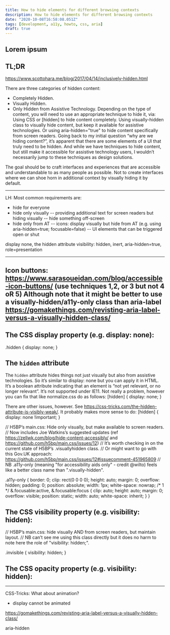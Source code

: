 ```yaml
---
title: How to hide elements for different browsing contexts
description: How to hide elements for different browsing contexts
date: "2020-10-08T16:58:08.051Z"
tags: [development, a11y, howto, css, aria]
draft: true
---
```

Lorem ipsum
---

## TL;DR

https://www.scottohara.me/blog/2017/04/14/inclusively-hidden.html

There are three categories of hidden content:
- Completely Hidden.
- Visually Hidden.
- Only Hidden from Assistive Technology.
Depending on the type of content, you will need to use an appropriate technique to hide it, via:
Using CSS or [hidden] to hide content completely.
Using visually-hidden class to visually hide content, but keep it available for assistive technologies.
Or using aria-hidden="true" to hide content specifically from screen readers.
Going back to my initial question “why are we hiding content?”, it’s apparent that there are some elements of a UI that truly need to be hidden. And while we have techniques to hide content, but still make it accessible for assistive technology users, I wouldn’t necessarily jump to these techniques as design solutions.

The goal should be to craft interfaces and experiences that are accessible and understandable to as many people as possible. Not to create interfaces where we can shoe horn in additional context by visually hiding it by default.

---

LH: 
Most common requirements are:
- hide for everyone
- hide only visually
  -- providing additional text for screen readers but hiding visually
  -- hide something off-screen
- hide only from AT
  -- icons: display visually but hide from AT (e.g. using aria-hidden=true; focusable=false)
  -- UI elements that can be triggered open or shut

display none, 
the hidden attribute
visibility: hidden, 
inert, 
aria-hidden=true, 
role=presentation

---

Icon buttons: https://www.sarasoueidan.com/blog/accessible-icon-buttons/ (use techniques 1,2, or 3 but not 4 oR 5)
Although note that it might be better to use a visually-hidden/a11y-only class than aria-label https://gomakethings.com/revisting-aria-label-versus-a-visually-hidden-class/
---

## The CSS display property (e.g. display: none):

.hidden {
  display: none;
}

## The `hidden` attribute

The `hidden` attribute hides things not just visually but also from assistive technologies. 
So it’s similar to display: none but you can apply it in HTML. 
It’s a boolean attribute indicating that an element is “not yet relevant, or no longer relevant”.
It’s not supported under IE11. Not really a problem, however you can fix that like normalize.css do as follows:
[hidden] {
  display: none;
}

There are other issues, however. See https://css-tricks.com/the-hidden-attribute-is-visibly-weak/.
It probably makes more sense to do:
[hidden] { display: none !important; }



// H5BP’s main.css: Hide only visually, but make available to screen readers.
// Now includes Joe Watkins’s suggested updates (ref https://zellwk.com/blog/hide-content-accessibly/ and https://github.com/h5bp/main.css/issues/12)
// It’s worth checking in on the current state of H5BP’s .visuallyhidden class. 
// Or might want to go with this Gov.UK approach: https://github.com/h5bp/main.css/issues/12#issuecomment-451965809
// NB .a11y-only (meaning "for accessibility aids only" - credit @wilto) feels like a better class name than ".visually-hidden".

.a11y-only {
  border: 0;
  clip: rect(0 0 0 0);
  height: auto;
  margin: 0;
  overflow: hidden;
  padding: 0;
  position: absolute;
  width: 1px;
  white-space: nowrap; /* 1 */
  &.focusable:active,
  &.focusable:focus {
    clip: auto;
    height: auto;
    margin: 0;
    overflow: visible;
    position: static;
    width: auto;
    white-space: inherit;
  }
}

## The CSS visibility property (e.g. visibility: hidden):

// H5BP’s main.css: hide visually AND from screen readers, but maintain layout.
// NB can’t see me using this class directly but it does no harm to note here the role of "visibility: hidden;".

.invisible {
  visibility: hidden;
}


## The CSS opacity property (e.g. visibility: hidden):



------

CSS-Tricks:
What about animation? 
- display cannot be animated

https://gomakethings.com/revisting-aria-label-versus-a-visually-hidden-class/

aria-hidden
